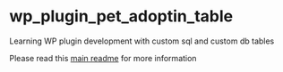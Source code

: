 # wp_plugin_pet_adoptin_table
Learning WP plugin development with custom sql and custom db tables

<p>Please read this <a href="https://github.com/Krupiceva/wp_theme_code_academy">main readme</a> for more information</p>

